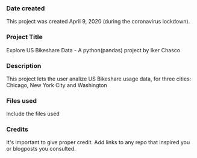 ### Date created
This project was created April 9, 2020 (during the coronavirus lockdown).

### Project Title
Explore US Bikeshare Data - A python(pandas) project by Iker Chasco

### Description
This project lets the user analize US Bikeshare usage data, for three cities: Chicago, New York City and Washington

### Files used
Include the files used

### Credits
It's important to give proper credit. Add links to any repo that inspired you or blogposts you consulted.

